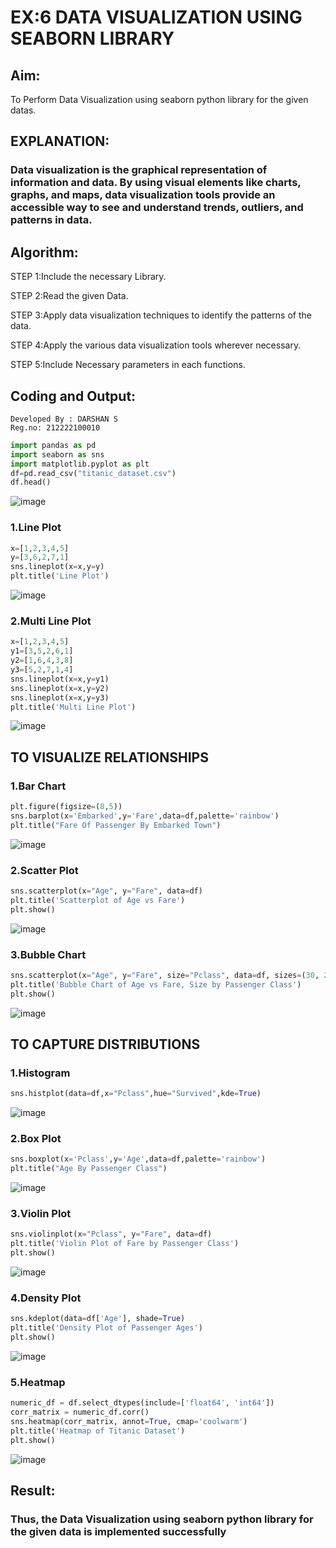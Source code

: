 # EX:6 DATA VISUALIZATION USING SEABORN LIBRARY

## Aim:
  To Perform Data Visualization using seaborn python library for the given datas.

## EXPLANATION:
### Data visualization is the graphical representation of information and data. By using visual elements like charts, graphs, and maps, data visualization tools provide an accessible way to see and understand trends, outliers, and patterns in data.

## Algorithm:

STEP 1:Include the necessary Library.

STEP 2:Read the given Data.

STEP 3:Apply data visualization techniques to identify the patterns of the data.

STEP 4:Apply the various data visualization tools wherever necessary.

STEP 5:Include Necessary parameters in each functions.

## Coding and Output:
```
Developed By : DARSHAN S
Reg.no: 212222100010
```
```py
import pandas as pd
import seaborn as sns
import matplotlib.pyplot as plt
df=pd.read_csv("titanic_dataset.csv")
df.head()
```

![image](https://github.com/PSriVarshan/EXNO-6-DS/assets/114944059/d4963da4-a2cb-4651-9063-b0f7b48a28b9)


### 1.Line Plot
```py
x=[1,2,3,4,5]
y=[3,6,2,7,1]
sns.lineplot(x=x,y=y)
plt.title('Line Plot')
```
![image](https://github.com/PSriVarshan/EXNO-6-DS/assets/114944059/e9df55e0-9994-48e5-8417-c05196762725)

### 2.Multi Line Plot
```py
x=[1,2,3,4,5]
y1=[3,5,2,6,1]
y2=[1,6,4,3,8]
y3=[5,2,7,1,4]
sns.lineplot(x=x,y=y1)
sns.lineplot(x=x,y=y2)
sns.lineplot(x=x,y=y3)
plt.title('Multi Line Plot')
```
![image](https://github.com/PSriVarshan/EXNO-6-DS/assets/114944059/5f29e38a-fb70-4250-8871-78e72ec01d6f)


## TO VISUALIZE RELATIONSHIPS
### 1.Bar Chart
```py
plt.figure(figsize=(8,5))
sns.barplot(x='Embarked',y='Fare',data=df,palette='rainbow')
plt.title("Fare Of Passenger By Embarked Town")
```
![image](https://github.com/PSriVarshan/EXNO-6-DS/assets/114944059/c31da087-66a2-4737-b761-ce7b61769f37)

### 2.Scatter Plot
```py
sns.scatterplot(x="Age", y="Fare", data=df)
plt.title('Scatterplot of Age vs Fare')
plt.show()
```
![image](https://github.com/PSriVarshan/EXNO-6-DS/assets/114944059/efcb6677-f8d2-410d-9aca-45f7f74b2e28)

### 3.Bubble Chart
```py
sns.scatterplot(x="Age", y="Fare", size="Pclass", data=df, sizes=(30, 200))
plt.title('Bubble Chart of Age vs Fare, Size by Passenger Class')
plt.show()
```
![image](https://github.com/PSriVarshan/EXNO-6-DS/assets/114944059/cff4b062-0418-4e21-a6e2-35ea77aaa40a)

## TO CAPTURE DISTRIBUTIONS
### 1.Histogram
```py
sns.histplot(data=df,x="Pclass",hue="Survived",kde=True)
```
![image](https://github.com/PSriVarshan/EXNO-6-DS/assets/114944059/2f332a56-13b1-4483-be35-4f3716af95fc)

### 2.Box Plot
```py
sns.boxplot(x='Pclass',y='Age',data=df,palette='rainbow')
plt.title("Age By Passenger Class")
```
![image](https://github.com/PSriVarshan/EXNO-6-DS/assets/114944059/e7389943-e8a0-46aa-8287-febcf205f782)

### 3.Violin Plot
```py
sns.violinplot(x="Pclass", y="Fare", data=df)
plt.title('Violin Plot of Fare by Passenger Class')
plt.show()
```
![image](https://github.com/PSriVarshan/EXNO-6-DS/assets/114944059/17cc7c89-dbba-472d-a322-99d1a3dac949)

### 4.Density Plot
```py
sns.kdeplot(data=df['Age'], shade=True)
plt.title('Density Plot of Passenger Ages')
plt.show()
```
![image](https://github.com/PSriVarshan/EXNO-6-DS/assets/114944059/daa436f7-e2e8-4d2b-92ba-968408c176ab)

### 5.Heatmap
```py
numeric_df = df.select_dtypes(include=['float64', 'int64'])
corr_matrix = numeric_df.corr()
sns.heatmap(corr_matrix, annot=True, cmap='coolwarm')
plt.title('Heatmap of Titanic Dataset')
plt.show()
```
![image](https://github.com/PSriVarshan/EXNO-6-DS/assets/114944059/51a516d5-9d5f-4a20-859d-41aa8fe75d1b)


## Result:
  
  ### Thus, the Data Visualization using seaborn python library for the given data is implemented successfully
